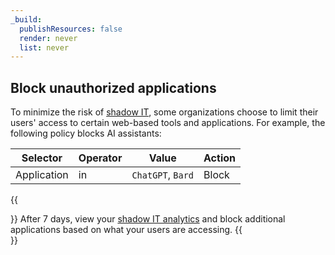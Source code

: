 ```yaml
---
_build:
  publishResources: false
  render: never
  list: never
---
```


## Block unauthorized applications

To minimize the risk of [shadow IT](https://www.cloudflare.com/learning/access-management/what-is-shadow-it/), some organizations choose to limit their users' access to certain web-based tools and applications. For example, the following policy blocks AI assistants:

| Selector    | Operator | Value             | Action |
| ----------- | -------- | ----------------- | ------ |
| Application | in       | `ChatGPT`, `Bard` | Block  |

{{<Aside type="note">}}
After 7 days, view your [shadow IT analytics](/cloudflare-one/insights/analytics/access/) and block additional applications based on what your users are accessing.
{{</Aside>}}
